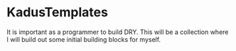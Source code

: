 # KadusTemplates

It is important as a programmer to build DRY. This will be a collection where I will build out some initial building blocks for myself.
